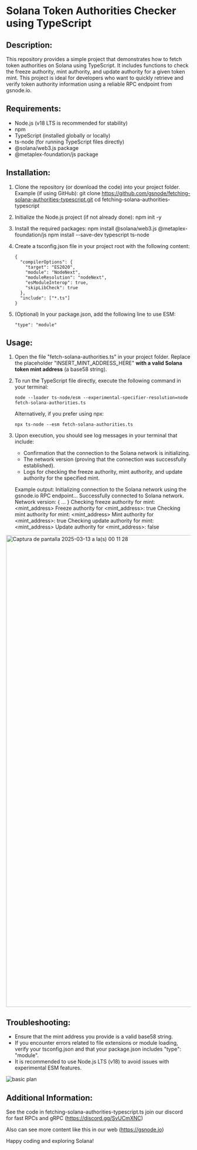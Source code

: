 Solana Token Authorities Checker using TypeScript
====================================================

Description:
------------
This repository provides a simple project that demonstrates how to fetch token authorities on Solana using TypeScript. 
It includes functions to check the freeze authority, mint authority, and update authority for a given token mint.
This project is ideal for developers who want to quickly retrieve and verify token authority information using 
a reliable RPC endpoint from gsnode.io.

Requirements:
-------------
- Node.js (v18 LTS is recommended for stability)
- npm
- TypeScript (installed globally or locally)
- ts-node (for running TypeScript files directly)
- @solana/web3.js package
- @metaplex-foundation/js package

Installation:
-------------
1. Clone the repository (or download the code) into your project folder.
   Example (if using GitHub):
       git clone https://github.com/gsnode/fetching-solana-authorities-typescript.git
       cd fetching-solana-authorities-typescript

2. Initialize the Node.js project (if not already done):
       npm init -y

3. Install the required packages:
       npm install @solana/web3.js @metaplex-foundation/js
       npm install --save-dev typescript ts-node

4. Create a tsconfig.json file in your project root with the following content:
       
       {
         "compilerOptions": {
           "target": "ES2020",
           "module": "NodeNext",
           "moduleResolution": "nodeNext",
           "esModuleInterop": true,
           "skipLibCheck": true
         },
         "include": ["*.ts"]
       }

5. (Optional) In your package.json, add the following line to use ESM:
       
       "type": "module"

Usage:
------
1. Open the file "fetch-solana-authorities.ts" in your project folder. Replace the placeholder
   "INSERT_MINT_ADDRESS_HERE" **with a valid Solana token mint address** (a base58 string).

2. To run the TypeScript file directly, execute the following command in your terminal:
       
       node --loader ts-node/esm --experimental-specifier-resolution=node fetch-solana-authorities.ts

   Alternatively, if you prefer using npx:
       
       npx ts-node --esm fetch-solana-authorities.ts

3. Upon execution, you should see log messages in your terminal that include:
   - Confirmation that the connection to the Solana network is initializing.
   - The network version (proving that the connection was successfully established).
   - Logs for checking the freeze authority, mint authority, and update authority for the specified mint.
   
   Example output:
       Initializing connection to the Solana network using the gsnode.io RPC endpoint...
       Successfully connected to Solana network. Network version: { ... }
       Checking freeze authority for mint: <mint_address>
       Freeze authority for <mint_address>: true
       Checking mint authority for mint: <mint_address>
       Mint authority for <mint_address>: true
       Checking update authority for mint: <mint_address>
       Update authority for <mint_address>: false

<img width="1284" alt="Captura de pantalla 2025-03-13 a la(s) 00 11 28" src="https://github.com/user-attachments/assets/f71e5471-b60d-4799-a294-1ef1f2f68fb5" />

Troubleshooting:
----------------
- Ensure that the mint address you provide is a valid base58 string. 
- If you encounter errors related to file extensions or module loading, verify your tsconfig.json and that your package.json includes "type": "module".
- It is recommended to use Node.js LTS (v18) to avoid issues with experimental ESM features.
  
![basic plan](https://github.com/user-attachments/assets/3c5e19ab-40cb-4ef2-89b1-67606e3e6e81)

Additional Information:
-----------------------
See the code in fetching-solana-authorities-typescript.ts join our discord for fast RPCs and gRPC (https://discord.gg/SvUCmXNC)

Also can see more content like this in our web (https://gsnode.io)

Happy coding and exploring Solana!

